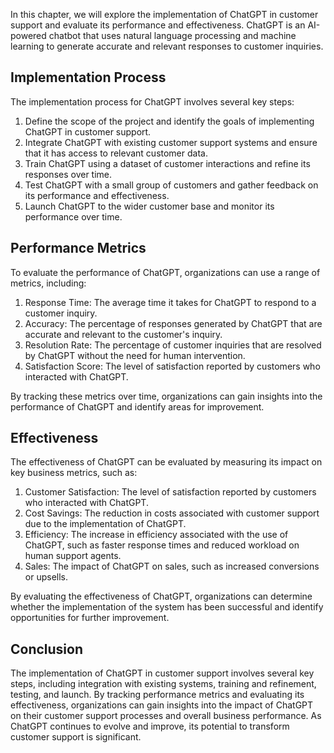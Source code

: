 

In this chapter, we will explore the implementation of ChatGPT in customer support and evaluate its performance and effectiveness. ChatGPT is an AI-powered chatbot that uses natural language processing and machine learning to generate accurate and relevant responses to customer inquiries.

Implementation Process
----------------------

The implementation process for ChatGPT involves several key steps:

1. Define the scope of the project and identify the goals of implementing ChatGPT in customer support.
2. Integrate ChatGPT with existing customer support systems and ensure that it has access to relevant customer data.
3. Train ChatGPT using a dataset of customer interactions and refine its responses over time.
4. Test ChatGPT with a small group of customers and gather feedback on its performance and effectiveness.
5. Launch ChatGPT to the wider customer base and monitor its performance over time.

Performance Metrics
-------------------

To evaluate the performance of ChatGPT, organizations can use a range of metrics, including:

1. Response Time: The average time it takes for ChatGPT to respond to a customer inquiry.
2. Accuracy: The percentage of responses generated by ChatGPT that are accurate and relevant to the customer's inquiry.
3. Resolution Rate: The percentage of customer inquiries that are resolved by ChatGPT without the need for human intervention.
4. Satisfaction Score: The level of satisfaction reported by customers who interacted with ChatGPT.

By tracking these metrics over time, organizations can gain insights into the performance of ChatGPT and identify areas for improvement.

Effectiveness
-------------

The effectiveness of ChatGPT can be evaluated by measuring its impact on key business metrics, such as:

1. Customer Satisfaction: The level of satisfaction reported by customers who interacted with ChatGPT.
2. Cost Savings: The reduction in costs associated with customer support due to the implementation of ChatGPT.
3. Efficiency: The increase in efficiency associated with the use of ChatGPT, such as faster response times and reduced workload on human support agents.
4. Sales: The impact of ChatGPT on sales, such as increased conversions or upsells.

By evaluating the effectiveness of ChatGPT, organizations can determine whether the implementation of the system has been successful and identify opportunities for further improvement.

Conclusion
----------

The implementation of ChatGPT in customer support involves several key steps, including integration with existing systems, training and refinement, testing, and launch. By tracking performance metrics and evaluating its effectiveness, organizations can gain insights into the impact of ChatGPT on their customer support processes and overall business performance. As ChatGPT continues to evolve and improve, its potential to transform customer support is significant.
